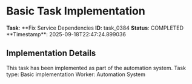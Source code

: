 # Basic Task Implementation

**Task**: **Fix Service Dependencies
**ID**: task_0384
**Status**: COMPLETED
**Timestamp\*\*: 2025-09-18T22:47:24.899036

## Implementation Details

This task has been implemented as part of the automation system.
Task type: Basic implementation
Worker: Automation System
